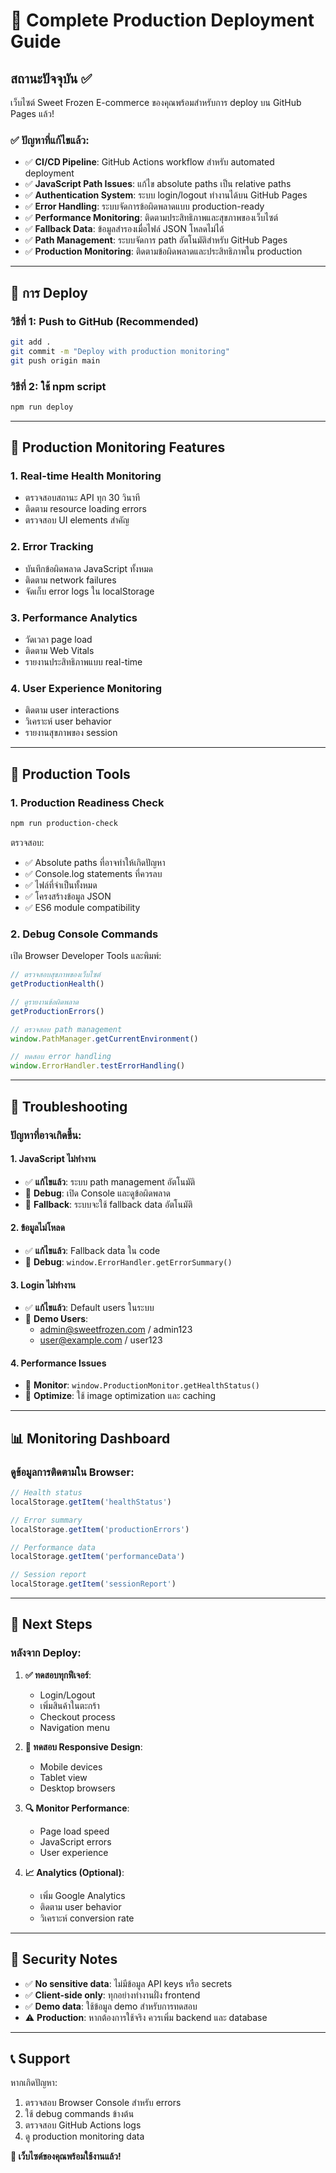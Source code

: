 # 🚀 Complete Production Deployment Guide

## สถานะปัจจุบัน ✅

เว็บไซต์ Sweet Frozen E-commerce ของคุณพร้อมสำหรับการ deploy บน GitHub Pages แล้ว!

### ✅ ปัญหาที่แก้ไขแล้ว:
- ✅ **CI/CD Pipeline**: GitHub Actions workflow สำหรับ automated deployment
- ✅ **JavaScript Path Issues**: แก้ไข absolute paths เป็น relative paths
- ✅ **Authentication System**: ระบบ login/logout ทำงานได้บน GitHub Pages
- ✅ **Error Handling**: ระบบจัดการข้อผิดพลาดแบบ production-ready
- ✅ **Performance Monitoring**: ติดตามประสิทธิภาพและสุขภาพของเว็บไซต์
- ✅ **Fallback Data**: ข้อมูลสำรองเมื่อไฟล์ JSON โหลดไม่ได้
- ✅ **Path Management**: ระบบจัดการ path อัตโนมัติสำหรับ GitHub Pages
- ✅ **Production Monitoring**: ติดตามข้อผิดพลาดและประสิทธิภาพใน production

---

## 🔄 การ Deploy

### วิธีที่ 1: Push to GitHub (Recommended)
```bash
git add .
git commit -m "Deploy with production monitoring"
git push origin main
```

### วิธีที่ 2: ใช้ npm script
```bash
npm run deploy
```

---

## 🏥 Production Monitoring Features

### 1. **Real-time Health Monitoring**
- ตรวจสอบสถานะ API ทุก 30 วินาที
- ติดตาม resource loading errors
- ตรวจสอบ UI elements สำคัญ

### 2. **Error Tracking**
- บันทึกข้อผิดพลาด JavaScript ทั้งหมด
- ติดตาม network failures
- จัดเก็บ error logs ใน localStorage

### 3. **Performance Analytics**
- วัดเวลา page load
- ติดตาม Web Vitals
- รายงานประสิทธิภาพแบบ real-time

### 4. **User Experience Monitoring**
- ติดตาม user interactions
- วิเคราะห์ user behavior
- รายงานสุขภาพของ session

---

## 🔧 Production Tools

### 1. **Production Readiness Check**
```bash
npm run production-check
```
ตรวจสอบ:
- ✅ Absolute paths ที่อาจทำให้เกิดปัญหา
- ✅ Console.log statements ที่ควรลบ
- ✅ ไฟล์ที่จำเป็นทั้งหมด
- ✅ โครงสร้างข้อมูล JSON
- ✅ ES6 module compatibility

### 2. **Debug Console Commands**
เปิด Browser Developer Tools และพิมพ์:
```javascript
// ตรวจสอบสุขภาพของเว็บไซต์
getProductionHealth()

// ดูรายงานข้อผิดพลาด
getProductionErrors()

// ตรวจสอบ path management
window.PathManager.getCurrentEnvironment()

// ทดสอบ error handling
window.ErrorHandler.testErrorHandling()
```

---

## 🚨 Troubleshooting

### ปัญหาที่อาจเกิดขึ้น:

#### 1. **JavaScript ไม่ทำงาน**
- ✅ **แก้ไขแล้ว**: ระบบ path management อัตโนมัติ
- 🔧 **Debug**: เปิด Console และดูข้อผิดพลาด
- 🔧 **Fallback**: ระบบจะใช้ fallback data อัตโนมัติ

#### 2. **ข้อมูลไม่โหลด**
- ✅ **แก้ไขแล้ว**: Fallback data ใน code
- 🔧 **Debug**: `window.ErrorHandler.getErrorSummary()`

#### 3. **Login ไม่ทำงาน**
- ✅ **แก้ไขแล้ว**: Default users ในระบบ
- 🔧 **Demo Users**: 
  - admin@sweetfrozen.com / admin123
  - user@example.com / user123

#### 4. **Performance Issues**
- 🔧 **Monitor**: `window.ProductionMonitor.getHealthStatus()`
- 🔧 **Optimize**: ใช้ image optimization และ caching

---

## 📊 Monitoring Dashboard

### ดูข้อมูลการติดตามใน Browser:
```javascript
// Health status
localStorage.getItem('healthStatus')

// Error summary  
localStorage.getItem('productionErrors')

// Performance data
localStorage.getItem('performanceData')

// Session report
localStorage.getItem('sessionReport')
```

---

## 🎯 Next Steps

### หลังจาก Deploy:

1. **✅ ทดสอบทุกฟีเจอร์**:
   - Login/Logout
   - เพิ่มสินค้าในตะกร้า
   - Checkout process
   - Navigation menu

2. **📱 ทดสอบ Responsive Design**:
   - Mobile devices
   - Tablet view
   - Desktop browsers

3. **🔍 Monitor Performance**:
   - Page load speed
   - JavaScript errors
   - User experience

4. **📈 Analytics (Optional)**:
   - เพิ่ม Google Analytics
   - ติดตาม user behavior
   - วิเคราะห์ conversion rate

---

## 🔐 Security Notes

- ✅ **No sensitive data**: ไม่มีข้อมูล API keys หรือ secrets
- ✅ **Client-side only**: ทุกอย่างทำงานฝั่ง frontend
- ✅ **Demo data**: ใช้ข้อมูล demo สำหรับการทดสอบ
- ⚠️ **Production**: หากต้องการใช้จริง ควรเพิ่ม backend และ database

---

## 📞 Support

หากเกิดปัญหา:
1. ตรวจสอบ Browser Console สำหรับ errors
2. ใช้ debug commands ข้างต้น
3. ตรวจสอบ GitHub Actions logs
4. ดู production monitoring data

**🎉 เว็บไซต์ของคุณพร้อมใช้งานแล้ว!**
